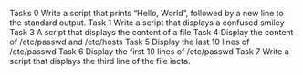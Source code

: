 Tasks 0 Write a script that prints “Hello, World”, followed by a new line to the standard output.
Task 1 Write a script that displays a confused smiley
Task 3 A script that displays the content of a file 
Task 4 Display the content of /etc/passwd and /etc/hosts
Task 5 Display the last 10 lines of /etc/passwd
Task 6 Display the first 10 lines of /etc/passwd
Task 7 Write a script that displays the third line of the file iacta.
